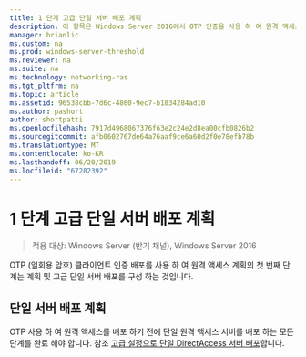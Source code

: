 ```yaml
---
title: 1 단계 고급 단일 서버 배포 계획
description: 이 항목은 Windows Server 2016에서 OTP 인증을 사용 하 여 원격 액세스 배포 가이드의 일부입니다.
manager: brianlic
ms.custom: na
ms.prod: windows-server-threshold
ms.reviewer: na
ms.suite: na
ms.technology: networking-ras
ms.tgt_pltfrm: na
ms.topic: article
ms.assetid: 96538cbb-7d6c-4860-9ec7-b1834284ad10
ms.author: pashort
author: shortpatti
ms.openlocfilehash: 7917d4968067376f63e2c24e2d8ea00cfb0826b2
ms.sourcegitcommit: afb0602767de64a76aaf9ce6a60d2f0e78efb78b
ms.translationtype: MT
ms.contentlocale: ko-KR
ms.lasthandoff: 06/20/2019
ms.locfileid: "67282392"
---
```

# <a name="step-1-plan-an-advanced-single-server-deployment"></a>1 단계 고급 단일 서버 배포 계획

>적용 대상: Windows Server (반기 채널), Windows Server 2016

OTP (일회용 암호) 클라이언트 인증 배포를 사용 하 여 원격 액세스 계획의 첫 번째 단계는 계획 및 고급 단일 서버 배포를 구성 하는 것입니다.  
  
## <a name="plan-a-single-server-deployment"></a>단일 서버 배포 계획  
OTP 사용 하 여 원격 액세스를 배포 하기 전에 단일 원격 액세스 서버를 배포 하는 모든 단계를 완료 해야 합니다. 참조 [고급 설정으로 단일 DirectAccess 서버 배포](https://technet.microsoft.com/windows-server-docs/networking/remote-access/directaccess/single-server-advanced/deploy-a-single-directaccess-server-with-advanced-settings)합니다.  
  


